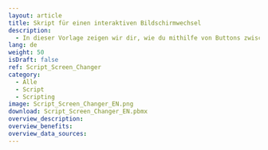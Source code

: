 ```yaml
---
layout: article
title: Skript für einen interaktiven Bildschirmwechsel
description: 
  - In dieser Vorlage zeigen wir dir, wie du mithilfe von Buttons zwischen mehreren Bildschirmen hin und her wechseln kannst.
lang: de
weight: 50
isDraft: false
ref: Script_Screen_Changer
category:
  - Alle
  - Script
  - Scripting
image: Script_Screen_Changer_EN.png
download: Script_Screen_Changer_EN.pbmx
overview_description:
overview_benefits:
overview_data_sources:
---
```

